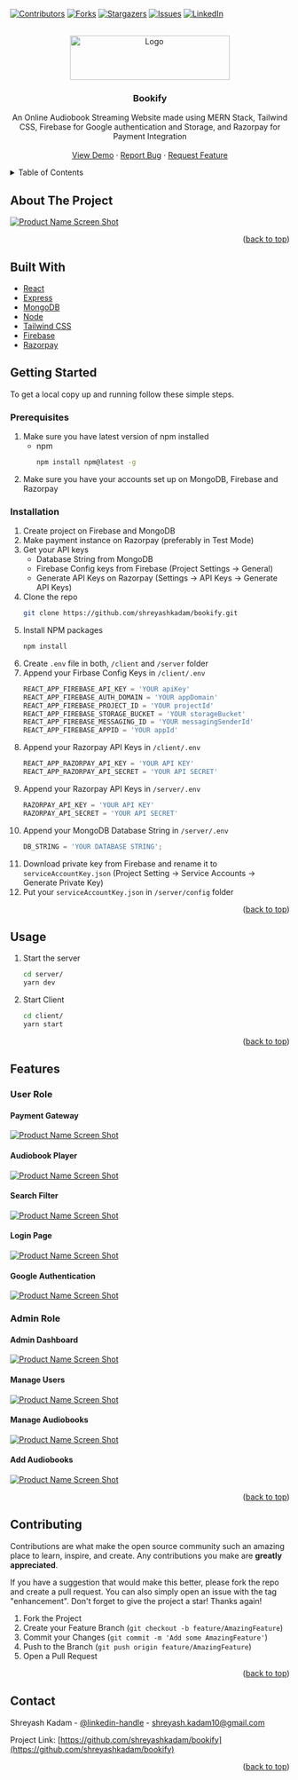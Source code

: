 <!-- Improved compatibility of back to top link: See: https://github.com/othneildrew/Best-README-Template/pull/73 -->
<a name="readme-top"></a>
<!--
*** Thanks for checking out the Best-README-Template. If you have a suggestion
*** that would make this better, please fork the repo and create a pull request
*** or simply open an issue with the tag "enhancement".
*** Don't forget to give the project a star!
*** Thanks again! Now go create something AMAZING! :D
-->



<!-- PROJECT SHIELDS -->
<!--
*** I'm using markdown "reference style" links for readability.
*** Reference links are enclosed in brackets [ ] instead of parentheses ( ).
*** See the bottom of this document for the declaration of the reference variables
*** for contributors-url, forks-url, etc. This is an optional, concise syntax you may use.
*** https://www.markdownguide.org/basic-syntax/#reference-style-links
-->
[![Contributors][contributors-shield]][contributors-url]
[![Forks][forks-shield]][forks-url]
[![Stargazers][stars-shield]][stars-url]
[![Issues][issues-shield]][issues-url]
[![LinkedIn][linkedin-shield]][linkedin-url]



<!-- PROJECT LOGO -->
<br />
<div align="center">
  <a href="https://github.com/shreyashkadam/bookify">
    <img src="readme-images/logo.png" alt="Logo" width="288" height="80">
  </a>

<h3 align="center">Bookify</h3>

  <p align="center">
    An Online Audiobook Streaming Website made using MERN Stack, Tailwind CSS, Firebase for Google authentication and Storage, and Razorpay for Payment Integration
    <br />
    <br />
    <a href="https://github.com/shreyashkadam/bookify">View Demo</a>
    ·
    <a href="https://github.com/shreyashkadam/bookify/issues">Report Bug</a>
    ·
    <a href="https://github.com/shreyashkadam/bookify/issues">Request Feature</a>
  </p>
</div>



<!-- TABLE OF CONTENTS -->
<details>
  <summary>Table of Contents</summary>
  <ol>
    <li>
      <a href="#about-the-project">About The Project</a>
      <ul>
        <li><a href="#built-with">Built With</a></li>
      </ul>
    </li>
    <li>
      <a href="#getting-started">Getting Started</a>
      <ul>
        <li><a href="#prerequisites">Prerequisites</a></li>
        <li><a href="#installation">Installation</a></li>
      </ul>
    </li>
    <li><a href="#usage">Usage</a></li>
    <li>
      <a href="#features">Features</a>
      <ul>
        <li><a href="#user-role">User Role</a></li>
        <li><a href="#admin-role">Admin Role</a></li>
      </ul>
    </li>
    <li><a href="#contributing">Contributing</a></li>
    <li><a href="#contact">Contact</a></li>
  </ol>
</details>



<!-- ABOUT THE PROJECT -->
## About The Project

[![Product Name Screen Shot][product-screenshot]](https://example.com)

<p align="right">(<a href="#readme-top">back to top</a>)</p>


## Built With
<ul>
  <li><a href="https://reactjs.org/">React</a></li>
  <li><a href="https://expressjs.com/">Express</a></li>
  <li><a href="https://www.mongodb.com/">MongoDB</a></li>
  <li><a href="https://nodejs.org/en/">Node</a></li>
  <li><a href="https://tailwindcss.com/">Tailwind CSS</a></li>
  <li><a href="https://firebase.google.com/">Firebase</a></li>
  <li><a href="https://razorpay.com/">Razorpay</a></li>
</ul>



<!-- GETTING STARTED -->
## Getting Started

To get a local copy up and running follow these simple steps.

### Prerequisites

1. Make sure you have latest version of npm installed
   * npm
     ```sh
     npm install npm@latest -g
     ```
2. Make sure you have your accounts set up on MongoDB, Firebase and Razorpay

### Installation

1. Create project on Firebase and MongoDB
2. Make payment instance on Razorpay (preferably in Test Mode)
3. Get your API keys
   * Database String from MongoDB
   * Firebase Config keys from Firebase (Project Settings -> General)
   * Generate API Keys on Razorpay (Settings -> API Keys -> Generate API Keys)
4. Clone the repo
   ```sh
   git clone https://github.com/shreyashkadam/bookify.git
   ```
5. Install NPM packages
   ```sh
   npm install
   ```
6. Create `.env` file in both, `/client` and `/server` folder
7. Append your Firbase Config Keys in `/client/.env`
   ```js
   REACT_APP_FIREBASE_API_KEY = 'YOUR apiKey'
   REACT_APP_FIREBASE_AUTH_DOMAIN = 'YOUR appDomain'
   REACT_APP_FIREBASE_PROJECT_ID = 'YOUR projectId'
   REACT_APP_FIREBASE_STORAGE_BUCKET = 'YOUR storageBucket'
   REACT_APP_FIREBASE_MESSAGING_ID = 'YOUR messagingSenderId'
   REACT_APP_FIREBASE_APPID = 'YOUR appId'
   ```
8. Append your Razorpay API Keys in `/client/.env`
   ```js
   REACT_APP_RAZORPAY_API_KEY = 'YOUR API KEY'
   REACT_APP_RAZORPAY_API_SECRET = 'YOUR API SECRET'
   ```
9. Append your Razorpay API Keys in `/server/.env`
   ```js
   RAZORPAY_API_KEY = 'YOUR API KEY'
   RAZORPAY_API_SECRET = 'YOUR API SECRET'
   ```
10. Append your MongoDB Database String in `/server/.env`
    ```js
    DB_STRING = 'YOUR DATABASE STRING';
    ```
11. Download private key from Firebase and rename it to `serviceAccountKey.json` (Project Setting -> Service Accounts -> Generate Private Key)
12. Put your `serviceAccountKey.json` in `/server/config` folder


<p align="right">(<a href="#readme-top">back to top</a>)</p>



<!-- USAGE EXAMPLES -->
## Usage

1. Start the server 
   ```sh
   cd server/
   yarn dev
   ```
2. Start Client
   ```sh
   cd client/
   yarn start
   ```



<p align="right">(<a href="#readme-top">back to top</a>)</p>


## Features
   ### User Role
   #### Payment Gateway
   [![Product Name Screen Shot][product-screenshot1]](https://example.com)
   #### Audiobook Player
   [![Product Name Screen Shot][product-screenshot2]](https://example.com)
   #### Search Filter
   [![Product Name Screen Shot][product-screenshot3]](https://example.com)
   #### Login Page
   [![Product Name Screen Shot][product-screenshot4]](https://example.com)
   #### Google Authentication
   [![Product Name Screen Shot][product-screenshot5]](https://example.com)
    <br />
   ### Admin Role
   #### Admin Dashboard
   [![Product Name Screen Shot][product-screenshot6]](https://example.com)
   #### Manage Users
   [![Product Name Screen Shot][product-screenshot7]](https://example.com)
   #### Manage Audiobooks
   [![Product Name Screen Shot][product-screenshot8]](https://example.com)
   #### Add Audiobooks
   [![Product Name Screen Shot][product-screenshot9]](https://example.com)



<p align="right">(<a href="#readme-top">back to top</a>)</p>



<!-- CONTRIBUTING -->
## Contributing

Contributions are what make the open source community such an amazing place to learn, inspire, and create. Any contributions you make are **greatly appreciated**.

If you have a suggestion that would make this better, please fork the repo and create a pull request. You can also simply open an issue with the tag "enhancement".
Don't forget to give the project a star! Thanks again!

1. Fork the Project
2. Create your Feature Branch (`git checkout -b feature/AmazingFeature`)
3. Commit your Changes (`git commit -m 'Add some AmazingFeature'`)
4. Push to the Branch (`git push origin feature/AmazingFeature`)
5. Open a Pull Request

<p align="right">(<a href="#readme-top">back to top</a>)</p>



<!-- CONTACT -->
## Contact

Shreyash Kadam - [@linkedin-handle](https://linkedin.com/in/shreyash-kadam) - shreyash.kadam10@gmail.com

Project Link: [https://github.com/shreyashkadam/bookify](https://github.com/shreyashkadam/bookify)

<p align="right">(<a href="#readme-top">back to top</a>)</p>



<!-- MARKDOWN LINKS & IMAGES -->
<!-- https://www.markdownguide.org/basic-syntax/#reference-style-links -->
[contributors-shield]: https://img.shields.io/github/contributors/shreyashkadam/bookify.svg?style=for-the-badge
[contributors-url]: https://github.com/shreyashkadam/bookify/graphs/contributors
[forks-shield]: https://img.shields.io/github/forks/shreyashkadam/bookify.svg?style=for-the-badge
[forks-url]: https://github.com/shreyashkadam/bookify/network/members
[stars-shield]: https://img.shields.io/github/stars/shreyashkadam/bookify.svg?style=for-the-badge
[stars-url]: https://github.com/shreyashkadam/bookify/stargazers
[issues-shield]: https://img.shields.io/github/issues/shreyashkadam/bookify.svg?style=for-the-badge
[issues-url]: https://github.com/shreyashkadam/bookify/issues
[license-shield]: https://img.shields.io/github/license/shreyashkadam/bookify.svg?style=for-the-badge
[license-url]: https://github.com/shreyashkadam/bookify/blob/master/LICENSE.txt
[linkedin-shield]: https://img.shields.io/badge/-LinkedIn-black.svg?style=for-the-badge&logo=linkedin&colorB=555
[linkedin-url]: https://linkedin.com/in/shreyash-kadam
[product-screenshot]: readme-images/screenshot.png
[product-screenshot1]: readme-images/screenshot1.png
[product-screenshot2]: readme-images/screenshot2.png
[product-screenshot3]: readme-images/screenshot3.png
[product-screenshot4]: readme-images/screenshot4.png
[product-screenshot5]: readme-images/screenshot5.png
[product-screenshot6]: readme-images/screenshot6.png
[product-screenshot7]: readme-images/screenshot7.png
[product-screenshot8]: readme-images/screenshot8.png
[product-screenshot9]: readme-images/screenshot9.png

